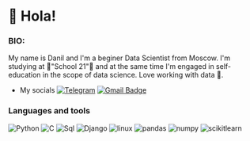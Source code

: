 # 👋 Hola!

### BIO:
My name is Danil and I'm a beginer Data Scientist from Moscow. I'm studying at 👾"School 21"👾 and at the same time I'm engaged in self-education in the scope of data science.
Love working with data 🖤.

- My socials [![Telegram](https://img.shields.io/badge/-Telegram-blue?style=flat&logo=Telegram&logoColor=white)](https://t.me/sfd_jucide/) [![Gmail Badge](https://img.shields.io/badge/-Gmail-white?style=flat&logo=Gmail&logoColor=black)](kater167761@gmail.com)

### Languages and tools
![Python](https://img.shields.io/badge/Python-181818?style=for-the-badge&logo=python)
![C](https://img.shields.io/badge/C-181818?style=for-the-badge&logo=C)
![Sql](https://img.shields.io/badge/Sql-181818?style=for-the-badge&logo=postgresql)
![Django](https://img.shields.io/badge/django-181818?style=for-the-badge&logo=django)
![linux](https://img.shields.io/badge/linux-181818?style=for-the-badge&logo=linux)
![pandas](https://img.shields.io/badge/pandas-181818?style=for-the-badge&logo=pandas)
![numpy](https://img.shields.io/badge/numpy-181818?style=for-the-badge&logo=numpy)
![scikitlearn](https://img.shields.io/badge/scikitlearn-181818?style=for-the-badge&logo=scikitlearn)
